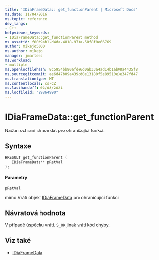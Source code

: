 ```yaml
---
title: 'IDiaFrameData:: get_functionParent | Microsoft Docs'
ms.date: 11/04/2016
ms.topic: reference
dev_langs:
- C++
helpviewer_keywords:
- IDiaFrameData::get_functionParent method
ms.assetid: f00b9ab1-d4da-4818-973a-58f8f0e66769
author: mikejo5000
ms.author: mikejo
manager: jmartens
ms.workload:
- multiple
ms.openlocfilehash: 8c5954bb80afde6d0ab33a4ad14b1ab08a4435f8
ms.sourcegitcommit: ae6d47b09a439cd0e13180f5e89510e3e347fd47
ms.translationtype: MT
ms.contentlocale: cs-CZ
ms.lasthandoff: 02/08/2021
ms.locfileid: "99864990"
---
```

# <a name="idiaframedataget_functionparent"></a>IDiaFrameData::get_functionParent
Načte rozhraní rámce dat pro ohraničující funkci.

## <a name="syntax"></a>Syntaxe

```C++
HRESULT get_functionParent ( 
   IDiaFrameData** pRetVal
);
```

#### <a name="parameters"></a>Parametry
 `pRetVal`

mimo Vrátí objekt [IDiaFrameData](../../debugger/debug-interface-access/idiaframedata.md) pro ohraničující funkci.

## <a name="return-value"></a>Návratová hodnota
 V případě úspěchu vrátí. `S_OK` jinak vrátí kód chyby.

## <a name="see-also"></a>Viz také
- [IDiaFrameData](../../debugger/debug-interface-access/idiaframedata.md)